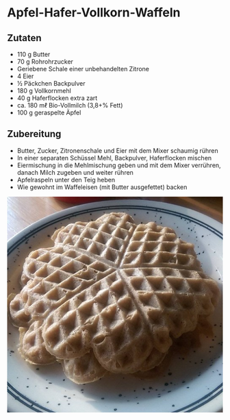 Apfel-Hafer-Vollkorn-Waffeln
============================

Zutaten
-------
 * 110 g Butter
 * 70 g Rohrohrzucker
 * Geriebene Schale einer unbehandelten Zitrone
 * 4 Eier
 * ½ Päckchen Backpulver
 * 180 g Vollkornmehl
 * 40 g Haferflocken extra zart
 * ca. 180 mℓ Bio-Vollmilch (3,8+% Fett)
 * 100 g geraspelte Äpfel

Zubereitung
-----------
- Butter, Zucker, Zitronenschale und Eier mit dem Mixer schaumig rühren
- In einer separaten Schüssel Mehl, Backpulver, Haferflocken mischen
- Eiermischung in die Mehlmischung geben und mit dem Mixer verrühren, danach Milch zugeben und weiter rühren
- Apfelraspeln unter den Teig heben
- Wie gewohnt im Waffeleisen (mit Butter ausgefettet) backen

![fertige Waffeln auf einem Teller](../../pics/Waffeln_Apfel-Hafer-Vollkorn.jpg)
